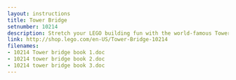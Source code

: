 ```yaml
---
layout: instructions
title: Tower Bridge
setnumber: 10214
description: Stretch your LEGO building fun with the world-famous Tower Bridge, features iconic towers, working drawbridge and red double-decker bus!
link: http://shop.lego.com/en-US/Tower-Bridge-10214
filenames: 
- 10214 Tower bridge book 1.doc
- 10214 tower bridge book 2.doc
- 10214 tower bridge book 3.doc
---
```


